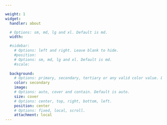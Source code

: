 ```yaml
---

weight: 1
widget:
  handler: about

  # Options: sm, md, lg and xl. Default is md.
  width:

  #sidebar:
    # Options: left and right. Leave blank to hide.
    #position:
    # Options: sm, md, lg and xl. Default is md.
    #scale:
  
  background:
    # Options: primary, secondary, tertiary or any valid color value. Default is primary.
    color: secondary
    image:
    # Options: auto, cover and contain. Default is auto.
    size: cover
    # Options: center, top, right, bottom, left.
    position: center
    # Options: fixed, local, scroll.
    attachment: local
---
```

